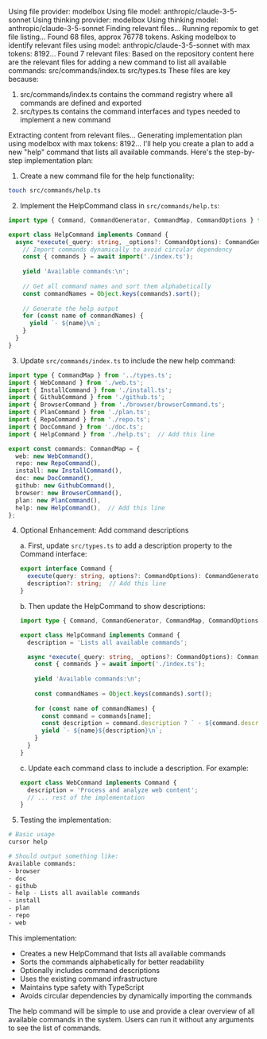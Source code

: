 Using file provider: modelbox
Using file model: anthropic/claude-3-5-sonnet
Using thinking provider: modelbox
Using thinking model: anthropic/claude-3-5-sonnet
Finding relevant files...
Running repomix to get file listing...
Found 68 files, approx 76778 tokens.
Asking modelbox to identify relevant files using model: anthropic/claude-3-5-sonnet with max tokens: 8192...
Found 7 relevant files:
Based on the repository content
here are the relevant files for adding a new command to list all available commands:
src/commands/index.ts
src/types.ts
These files are key because:
1. src/commands/index.ts contains the command registry where all commands are defined and exported
2. src/types.ts contains the command interfaces and types needed to implement a new command

Extracting content from relevant files...
Generating implementation plan using modelbox with max tokens: 8192...
I'll help you create a plan to add a new "help" command that lists all available commands. Here's the step-by-step implementation plan:

1. Create a new command file for the help functionality:
```bash
touch src/commands/help.ts
```

2. Implement the HelpCommand class in `src/commands/help.ts`:
```typescript
import type { Command, CommandGenerator, CommandMap, CommandOptions } from '../types.ts';

export class HelpCommand implements Command {
  async *execute(_query: string, _options?: CommandOptions): CommandGenerator {
    // Import commands dynamically to avoid circular dependency
    const { commands } = await import('./index.ts');
    
    yield 'Available commands:\n';
    
    // Get all command names and sort them alphabetically
    const commandNames = Object.keys(commands).sort();
    
    // Generate the help output
    for (const name of commandNames) {
      yield `- ${name}\n`;
    }
  }
}
```

3. Update `src/commands/index.ts` to include the new help command:
```typescript
import type { CommandMap } from '../types.ts';
import { WebCommand } from './web.ts';
import { InstallCommand } from './install.ts';
import { GithubCommand } from './github.ts';
import { BrowserCommand } from './browser/browserCommand.ts';
import { PlanCommand } from './plan.ts';
import { RepoCommand } from './repo.ts';
import { DocCommand } from './doc.ts';
import { HelpCommand } from './help.ts';  // Add this line

export const commands: CommandMap = {
  web: new WebCommand(),
  repo: new RepoCommand(),
  install: new InstallCommand(),
  doc: new DocCommand(),
  github: new GithubCommand(),
  browser: new BrowserCommand(),
  plan: new PlanCommand(),
  help: new HelpCommand(),  // Add this line
};
```

4. Optional Enhancement: Add command descriptions
   
   a. First, update `src/types.ts` to add a description property to the Command interface:
   ```typescript
   export interface Command {
     execute(query: string, options?: CommandOptions): CommandGenerator;
     description?: string;  // Add this line
   }
   ```

   b. Then update the HelpCommand to show descriptions:
   ```typescript
   import type { Command, CommandGenerator, CommandMap, CommandOptions } from '../types.ts';

   export class HelpCommand implements Command {
     description = 'Lists all available commands';

     async *execute(_query: string, _options?: CommandOptions): CommandGenerator {
       const { commands } = await import('./index.ts');
       
       yield 'Available commands:\n';
       
       const commandNames = Object.keys(commands).sort();
       
       for (const name of commandNames) {
         const command = commands[name];
         const description = command.description ? ` - ${command.description}` : '';
         yield `- ${name}${description}\n`;
       }
     }
   }
   ```

   c. Update each command class to include a description. For example:
   ```typescript
   export class WebCommand implements Command {
     description = 'Process and analyze web content';
     // ... rest of the implementation
   }
   ```

5. Testing the implementation:
```bash
# Basic usage
cursor help

# Should output something like:
Available commands:
- browser
- doc
- github
- help - Lists all available commands
- install
- plan
- repo
- web
```

This implementation:
- Creates a new HelpCommand that lists all available commands
- Sorts the commands alphabetically for better readability
- Optionally includes command descriptions
- Uses the existing command infrastructure
- Maintains type safety with TypeScript
- Avoids circular dependencies by dynamically importing the commands

The help command will be simple to use and provide a clear overview of all available commands in the system. Users can run it without any arguments to see the list of commands.